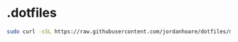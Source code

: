 # .dotfiles

```bash
sudo curl -sSL https://raw.githubusercontent.com/jordanhoare/dotfiles/main/bootstrap.sh | bash
```
